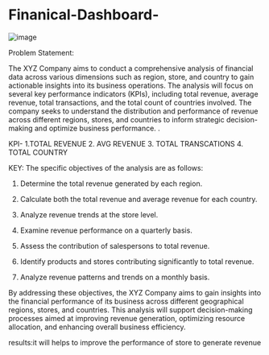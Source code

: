 # Finanical-Dashboard-
![image](https://github.com/sahil07codac/Fanatical-Dashboard-/assets/141804728/c1ee51ec-34bf-440a-bb7f-f21c7473c034)

Problem Statement:

The XYZ Company aims to conduct a comprehensive analysis of financial data across various dimensions such as region, store, and country to gain actionable insights into its business operations. The analysis will focus on several key performance indicators (KPIs), including total revenue, average revenue, total transactions, and the total count of countries involved. The company seeks to understand the distribution and performance of revenue across different regions, stores, and countries to inform strategic decision-making and optimize business performance. .



KPI- 
1.TOTAL REVENUE
2. AVG REVENUE
3. TOTAL TRANSCATIONS
4. TOTAL COUNTRY


KEY:
The specific objectives of the analysis are as follows:

1. Determine the total revenue generated by each region.
   
2. Calculate both the total revenue and average revenue for each country.
   
3. Analyze revenue trends at the store level.
   
4. Examine revenue performance on a quarterly basis.
   
5. Assess the contribution of salespersons to total revenue.
   
6. Identify products and stores contributing significantly to total revenue.
   
7. Analyze revenue patterns and trends on a monthly basis.
   
By addressing these objectives, the XYZ Company aims to gain insights into the financial performance of its business across different geographical regions, stores, and countries. This analysis will support decision-making processes aimed at improving revenue generation, optimizing resource allocation, and enhancing overall business efficiency.


results:it will helps to improve the performance of store to generate revenue
